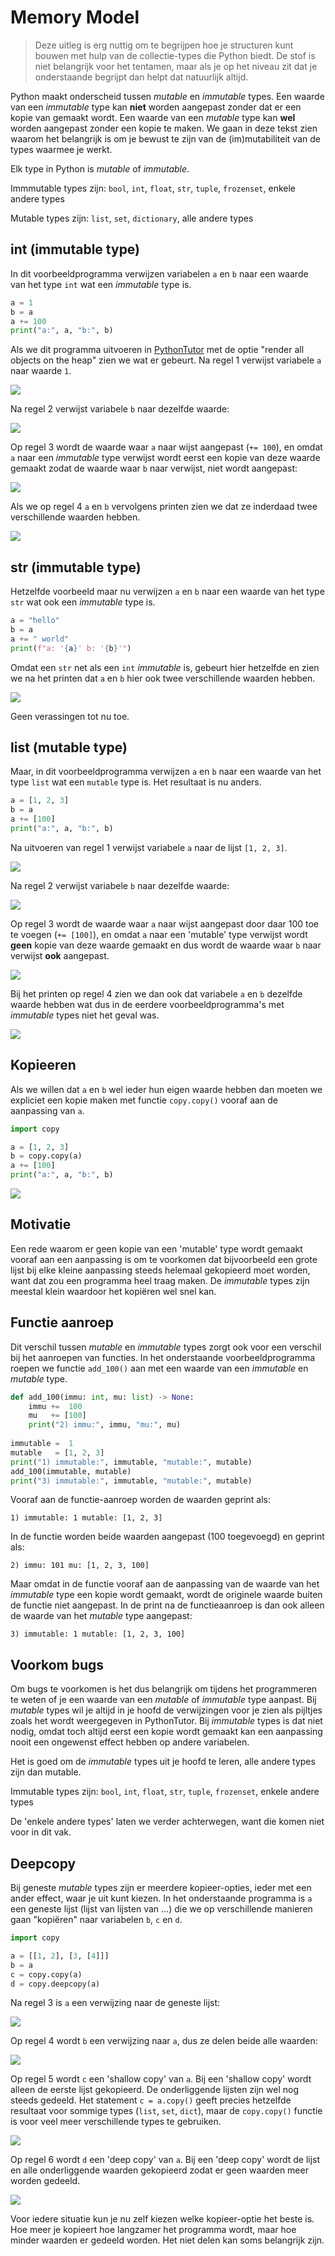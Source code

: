 # Memory Model

> Deze uitleg is erg nuttig om te begrijpen hoe je structuren kunt bouwen met hulp van de collectie-types die Python biedt. De stof is niet belangrijk voor het tentamen, maar als je op het niveau zit dat je onderstaande begrijpt dan helpt dat natuurlijk altijd.

Python maakt onderscheid tussen *mutable* en *immutable* types. Een
waarde van een *immutable* type kan **niet** worden aangepast zonder dat
er een kopie van gemaakt wordt. Een waarde van een *mutable* type kan
**wel** worden aangepast zonder een kopie te maken. We gaan in deze
tekst zien waarom het belangrijk is om je bewust te zijn van de
(im)mutabiliteit van de types waarmee je werkt.

Elk type in Python is *mutable* of *immutable*. 

Immmutable types zijn: `bool`, `int`, `float`, `str`, `tuple`,
`frozenset`, enkele andere types

Mutable types zijn: `list`, `set`, `dictionary`, alle andere types

## int (immutable type)

In dit voorbeeldprogramma verwijzen variabelen `a` en `b` naar een
waarde van het type `int` wat een *immutable* type is.

~~~python
a = 1
b = a
a += 100
print("a:", a, "b:", b)
~~~

Als we dit programma uitvoeren in
[PythonTutor](https://pythontutor.com/) met de optie "render all
objects on the heap" zien we wat er gebeurt. Na regel 1 verwijst
variabele `a` naar waarde `1`.

![](mm_int2.png)

Na regel 2 verwijst variabele `b` naar dezelfde waarde:

![](mm_int3.png)

Op regel 3 wordt de waarde waar `a` naar wijst aangepast (`+= 100`),
en omdat `a` naar een *immutable* type verwijst wordt eerst een kopie
van deze waarde gemaakt zodat de waarde waar `b` naar verwijst, niet
wordt aangepast:

![](mm_int4.png)

Als we op regel 4 `a` en `b` vervolgens printen zien we dat ze inderdaad twee
verschillende waarden hebben.

![](mm_int5.png)


## str (immutable type)

Hetzelfde voorbeeld maar nu verwijzen `a` en `b` naar een waarde van
het type `str` wat ook een *immutable* type is.

~~~python
a = "hello"
b = a
a += " world"
print(f"a: '{a}' b: '{b}'")
~~~

Omdat een `str` net als een `int` *immutable* is, gebeurt hier
hetzelfde en zien we na het printen dat `a` en `b` hier ook twee
verschillende waarden hebben.

![](mm_str5.png)

Geen verassingen tot nu toe.


## list (mutable type)

Maar, in dit voorbeeldprogramma verwijzen `a` en `b` naar een waarde
van het type `list` wat een `mutable` type is. Het resultaat is nu
anders.

~~~python
a = [1, 2, 3]
b = a
a += [100]
print("a:", a, "b:", b)
~~~

Na uitvoeren van regel 1 verwijst variabele `a` naar de lijst
`[1, 2, 3]`.

![](mm_list2.png)

Na regel 2 verwijst variabele `b` naar dezelfde waarde:

![](mm_list3.png)

Op regel 3 wordt de waarde waar `a` naar wijst aangepast door daar 100
toe te voegen (`+= [100]`), en omdat `a` naar een 'mutable' type
verwijst wordt **geen** kopie van deze waarde gemaakt en dus wordt de
waarde waar `b` naar verwijst **ook** aangepast.

![](mm_list4.png)

Bij het printen op regel 4 zien we dan ook dat variabele `a` en `b`
dezelfde waarde hebben wat dus in de eerdere voorbeeldprogramma's met
*immutable* types niet het geval was.

![](mm_list5.png)

## Kopieeren

Als we willen dat `a` en `b` wel ieder hun eigen waarde hebben dan
moeten we expliciet een kopie maken met functie `copy.copy()` vooraf
aan de aanpassing van `a`.

~~~python
import copy

a = [1, 2, 3]
b = copy.copy(a)
a += [100]
print("a:", a, "b:", b)
~~~

![](mm_list_copy5.png)

## Motivatie

Een rede waarom er geen kopie van een 'mutable' type wordt gemaakt
vooraf aan een aanpassing is om te voorkomen dat bijvoorbeeld een
grote lijst bij elke kleine aanpassing steeds helemaal gekopieerd moet
worden, want dat zou een programma heel traag maken. De *immutable*
types zijn meestal klein waardoor het kopiëren wel snel kan.


## Functie aanroep

Dit verschil tussen *mutable* en *immutable* types zorgt ook
voor een verschil bij het aanroepen van functies. In het onderstaande
voorbeeldprogramma roepen we functie `add_100()` aan met een waarde van
een *immutable* en *mutable* type.

~~~python
def add_100(immu: int, mu: list) -> None:
    immu +=  100
    mu   += [100]
    print("2) immu:", immu, "mu:", mu)
    
immutable =  1
mutable   = [1, 2, 3]
print("1) immutable:", immutable, "mutable:", mutable)
add_100(immutable, mutable)
print("3) immutable:", immutable, "mutable:", mutable)
~~~

Vooraf aan de functie-aanroep worden de waarden geprint als:

    1) immutable: 1 mutable: [1, 2, 3]
    
In de functie worden beide waarden aangepast (100
toegevoegd) en geprint als:

    2) immu: 101 mu: [1, 2, 3, 100]

Maar omdat in de functie vooraf aan de aanpassing van de waarde van
het *immutable* type een kopie wordt gemaakt, wordt de originele
waarde buiten de functie niet aangepast. In de print na de
functieaanroep is dan ook alleen de waarde van het *mutable* type
aangepast:

    3) immutable: 1 mutable: [1, 2, 3, 100]

## Voorkom bugs

Om bugs te voorkomen is het dus belangrijk om tijdens het programmeren
te weten of je een waarde van een *mutable* of *immutable* type
aanpast. Bij *mutable* types wil je altijd in je hoofd de verwijzingen
voor je zien als pijltjes zoals het wordt weergegeven in
PythonTutor. Bij *immutable* types is dat niet nodig, omdat toch
altijd eerst een kopie wordt gemaakt kan een aanpassing nooit een
ongewenst effect hebben op andere variabelen.

Het is goed om de *immutable* types uit je hoofd te leren, alle andere
types zijn dan mutable.

Immutable types zijn: `bool`, `int`, `float`, `str`, `tuple`,
`frozenset`, enkele andere types

De 'enkele andere types' laten we verder achterwegen, want die komen
niet voor in dit vak.

## Deepcopy

Bij geneste *mutable* types zijn er meerdere kopieer-opties, ieder met
een ander effect, waar je uit kunt kiezen. In het onderstaande
programma is `a` een geneste lijst (lijst van lijsten van ...) die we
op verschillende manieren gaan "kopiëren" naar variabelen `b`, `c` en
`d`.

~~~python
import copy

a = [[1, 2], [3, [4]]]
b = a
c = copy.copy(a)
d = copy.deepcopy(a)
~~~

Na regel 3 is `a` een verwijzing naar de geneste lijst:

![](mm_deepcopy2.png)

Op regel 4 wordt `b` een verwijzing naar `a`, dus ze delen beide alle
waarden:

![](mm_deepcopy3.png)

Op regel 5 wordt `c` een 'shallow copy' van `a`. Bij een 'shallow
copy' wordt alleen de eerste lijst gekopieerd. De onderliggende
lijsten zijn wel nog steeds gedeeld. Het statement `c = a.copy()`
geeft precies hetzelfde resultaat voor sommige types (`list`, `set`,
`dict`), maar de `copy.copy()` functie is voor veel meer verschillende
types te gebruiken.

![](mm_deepcopy4.png)

Op regel 6 wordt `d` een 'deep copy' van `a`. Bij een 'deep copy'
wordt de lijst en alle onderliggende waarden gekopieerd zodat er geen
waarden meer worden gedeeld.

![](mm_deepcopy5.png)

Voor iedere situatie kun je nu zelf kiezen welke kopieer-optie het beste
is. Hoe meer je kopieert hoe langzamer het programma wordt, maar hoe
minder waarden er gedeeld worden. Het niet delen kan soms belangrijk
zijn.
